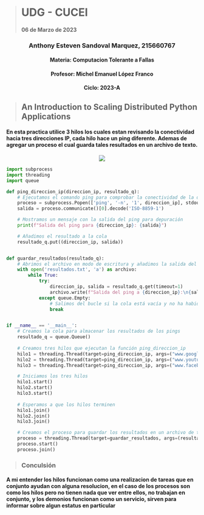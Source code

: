 > # UDG - CUCEI 
> #### 06 de Marzo de 2023
### <p align="center"> Anthony Esteven Sandoval Marquez, 215660767</p>
#### <p align="center"> Materia: Computacion Tolerante a Fallas </p>
#### <p align="center"> Profesor: Michel Emanuel López Franco </p>
#### <p align="center"> Ciclo: 2023-A </p>

> ## An Introduction to Scaling Distributed Python Applications


#### En esta practica utilice 3 hilos los cuales estan revisando la conectividad hacia tres direcciones IP, cada hilo hace un ping diferente. Ademas de agregar un proceso el cual guarda tales resultados en un archivo de texto.
<p align="center"> <img src="https://github.com/Zaikron/DistApps_CToleranteFallas/blob/main/Threads_Im/c1.PNG"/> </p>

```python
import subprocess
import threading
import queue

def ping_direccion_ip(direccion_ip, resultado_q):
    # Ejecutamos el comando ping para comprobar la conectividad de la dirección IP
    proceso = subprocess.Popen(['ping', '-n', '1', direccion_ip], stdout=subprocess.PIPE)
    salida = proceso.communicate()[0].decode('ISO-8859-1')

    # Mostramos un mensaje con la salida del ping para depuración
    print(f"Salida del ping para {direccion_ip}: {salida}")

    # Añadimos el resultado a la cola
    resultado_q.put((direccion_ip, salida))


def guardar_resultados(resultado_q):
    # Abrimos el archivo en modo de escritura y añadimos la salida del ping
    with open('resultados.txt', 'a') as archivo:
        while True:
            try:
                direccion_ip, salida = resultado_q.get(timeout=1)
                archivo.write(f"Salida del ping a {direccion_ip}:\n{salida}\n")
            except queue.Empty:
                # Salimos del bucle si la cola está vacía y no ha habido actividad durante 1 segundo
                break


if __name__ == '__main__':
    # Creamos la cola para almacenar los resultados de los pings
    resultado_q = queue.Queue()
    
    # Creamos tres hilos que ejecutan la función ping_direccion_ip
    hilo1 = threading.Thread(target=ping_direccion_ip, args=("www.google.com", resultado_q), name="Hilo 1")
    hilo2 = threading.Thread(target=ping_direccion_ip, args=("www.youtube.com", resultado_q), name="Hilo 2")
    hilo3 = threading.Thread(target=ping_direccion_ip, args=("www.facebook.com", resultado_q), name="Hilo 3")

    # Iniciamos los tres hilos
    hilo1.start()
    hilo2.start()
    hilo3.start()
        
    # Esperamos a que los hilos terminen
    hilo1.join()
    hilo2.join()
    hilo3.join()

    # Creamos el proceso para guardar los resultados en un archivo de texto
    proceso = threading.Thread(target=guardar_resultados, args=(resultado_q,))
    proceso.start()
    proceso.join()

```

> ### Conculsión 
#### A mi entender los hilos funcionan como una realizacion de tareas que en conjunto ayudan con alguna resolucion, en el caso de los procesos son como los hilos pero no tienen nada que ver entre ellos, no trabajan en conjunto, y los demonios funcionan como un servicio, sirven para informar sobre algun estatus en particular
